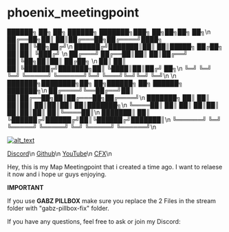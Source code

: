 # phoenix_meetingpoint

██████╗ ██╗  ██╗ ██████╗ ███████╗███╗   ██╗██╗██╗  ██╗\n
██╔══██╗██║  ██║██╔═══██╗██╔════╝████╗  ██║██║╚██╗██╔╝\n
██████╔╝███████║██║   ██║█████╗  ██╔██╗ ██║██║ ╚███╔╝ \n
██╔═══╝ ██╔══██║██║   ██║██╔══╝  ██║╚██╗██║██║ ██╔██╗ \n
██║     ██║  ██║╚██████╔╝███████╗██║ ╚████║██║██╔╝ ██╗\n
╚═╝     ╚═╝  ╚═╝ ╚═════╝ ╚══════╝╚═╝  ╚═══╝╚═╝╚═╝  ╚═╝\n
                                                      \n
███████╗████████╗██╗   ██╗██████╗ ██╗ ██████╗ ███████╗\n
██╔════╝╚══██╔══╝██║   ██║██╔══██╗██║██╔═══██╗██╔════╝\n
███████╗   ██║   ██║   ██║██║  ██║██║██║   ██║███████╗\n
╚════██║   ██║   ██║   ██║██║  ██║██║██║   ██║╚════██║\n
███████║   ██║   ╚██████╔╝██████╔╝██║╚██████╔╝███████║\n
╚══════╝   ╚═╝    ╚═════╝ ╚═════╝ ╚═╝ ╚═════╝ ╚══════╝\n
                                                      

[<img alt="alt_text"  src="https://i.imgur.com/yRsZ96F.png" />](https://discord.gg/CUXK7CWx3P)

[Discord](https://discord.gg/CUXK7CWx3P)\n
[Github](https://github.com/Ph-o-e-n-ix)\n
[YouTube](https://www.youtube.com/channel/UCmzq_yBc6m_Hs68l_YKq58A)\n
[CFX](https://forum.cfx.re/u/phoenixstudios)\n

Hey, this is my Map Meetingpoint that i created a time ago. 
I want to relaese it now and i hope ur guys enjoying.

**IMPORTANT**

If you use **GABZ PILLBOX** make sure you replace the 2 Files in the stream folder with "gabz-pillbox-fix" folder.

If you have any questions, feel free to ask or join my Discord: 
